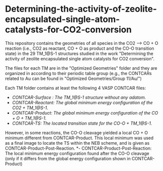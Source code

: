 # Determining-the-activity-of-zeolite-encapsulated-single-atom-catalysts-for-CO2-conversion
This repository contains the geometries of all species in the CO2 --> CO + O reaction (i.e., CO2 as reactant, CO + O as product and the CO-O transition state) in the 29 TM\_1@S-1 structures studied in the work "Determining the activity of zeolite encapsulated single atom catalysts for CO2 conversion".

The files for each TM are in the "Optimized Geometries" folder and they are organized in according to their periodic table group (e.g., the CONTCARs related to Au can be found in "Optimized Geometries/Group 11/Au/")

Each TM folder contains at least the following 4 VASP CONTCAR files:
   - *CONTCAR-Surface : The TM_1@S-1 structure without any adatom.*
   - *CONTCAR-Reactant: The global minimum energy configuration of the CO2 + TM_1@S-1.*
   - *CONTCAR-Product:  The global minimum energy configuration of the CO + O + TM_1@S-1.*
   - *CONTCAR-TS:       The located transition state for the CO-O + TM_1@S-1.*

However, in some reactions, the CO-O cleavage yielded a local CO + O minimum different from CONTCAR-Product. This local minimum was used as a final image to locate the TS within the NEB scheme, and is given as CONTCAR-Product-Post-Reaction.
   *- CONTCAR-Product-Post-Reaction: The local minimum energy configuration found after the CO-O cleavage (only if it differs from the global energy configuration shown in CONTCAR-Product)


 

